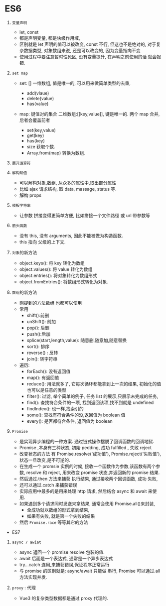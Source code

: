 # ES6

1. `变量声明`
    - let, const
    - 都是声明变量, 都是块级作用域,
    - 区别就是 let 声明的值可以被改变, const 不行, 但这也不是绝对的, 对于复杂数据类型, 对象数组来说, 还是可以改变的, 因为变量指向不变
    - 使用过程中要注意暂时性死区, 没有变量提升, 在声明之前使用的话 就会报错.
2. `set map`

    - set: [] 一维数组, 值是唯一的, 可以用来做简单类型的去重,

        - add(vlaue)
        - delete(value)
        - has(value)

    - map: 键值对的集合 二维数组:[[key,value]], 键是唯一的. 两个 map 合并, 后者会覆盖前者
        - set(key,value)
        - get(key)
        - has(key)
        - size 获取个数.
        - Array.from(map) 转换为数组.

3. `展开运算符`
4. `解构赋值`
    - 可以解构对象,数组, 从众多的属性中,取出部分属性
    - 比如 ajax 请求结构, 取 data, massage, status 等.
    - 解构 props
5. `模板字符串`
    - 让参数 拼接变得更简单方便, 比如拼接一个文件路径 或 url 带参数等
6. `箭头函数`
    - 没有 this, 没有 arguments, 因此不能被做为构造函数.
    - this 指向 父级的上下文.
7. `对象`的新方法
    - object.keys(): 将 key 转化为数组
    - object.values(): 将 value 转化为数组
    - object.entries(): 将对象转化为数组形式
    - object.fromEntries(): 将数组形式转化为对象.
8. `数组`的新方法
    - 刚提到的方法数组 也都可以使用
    - 常用
        - shift():前删
        - unShift(): 前加
        - pop(): 后删
        - push():后加
        - splice(start,length,value): 随意删,随意加,随意替换
        - sort(): 排序
        - reverse() : 反转
        - join(): 转字符串
    - 遍历:
        - forEach(): 没有返回值
        - map(): 有返回值
        - reduce(): 用法就多了, 它每次循环都能拿到上一次的结果, 初始化的值也可以是任意的类型
        - filter(): 过滤, 举个简单的例子, 任务 list 的展示,只展示未完成的任务,
        - find(): 查找符合条件的一项, 找到返回该项,找不到就是 undefined
        - findIndex(): 也一样,找索引的
        - some(): 查找有符合条件的没,返回值为 boolean 值
        - every(): 是否都符合条件, 返回值为 boolean
9. `Promise`
    - 是实现异步编程的一种方案. 通过链式操作摆脱了回调函数的回调地狱.
    - Promise ,本身有三种状态, 初始 pedding, 成功 fulfilled , 失败 reject
    - 改变状态的方法 有 Promise.resolve('成功值'), Promise.reject('失败值'), 状态一旦改变,是不可逆的.
    - 在生成一个 promsie 实例的时候, 接收一个函数作为参数,该函数有两个参数, resolve 和 reject, 用来改变 promise 状态,并返回新的 promise 结果.
    - 然后通过.then 方法来捕获 执行结果, 通过接收两个回调函数, 成功 失败,
    - 还可以通过.catch 来捕获错误
    - 实际应用中最多的是用来处理 http 请求, 然后结合 async 和 await 来使用.
    - 如果遇到多个请求同时发送来拿结果, 通常会使用 Promise.all()来封装,
        - 全成功就以数组的形式拿到结果,
        - 如果有失败, 就是第一个失败的结果
    - 然后 `Promise.race` 等等其它的方法

-   ES7

1. `async / awiat`

    - async 返回一个 promise resolve 包装的值.
    - await 后面是一个表达式, 通常是一个异步表达式
    - try...catch 连用,来捕获错误,保证程序正常运行
    - 与 promise 的区别就是: async/await 只能做 串行, Promise 可以通过.all 方法实现并发.

2. `proxy` : 代理
    - Vue3 的复杂类型数据都是通过 proxy 代理的.
